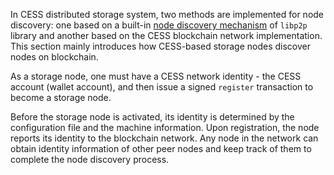 In CESS distributed storage system, two methods are implemented for node discovery: one based on a built-in [node discovery mechanism](https://docs.libp2p.io/concepts/discovery-routing/overview/) of `libp2p` library and another based on the CESS blockchain network implementation. This section mainly introduces how CESS-based storage nodes discover nodes on blockchain.

As a storage node, one must have a CESS network identity - the CESS account (wallet account), and then issue a signed `register` transaction to become a storage node.

Before the storage node is activated, its identity is determined by the configuration file and the machine information. Upon registration, the node reports its identity to the blockchain network. Any node in the network can obtain identity information of other peer nodes and keep track of them to complete the node discovery process.
